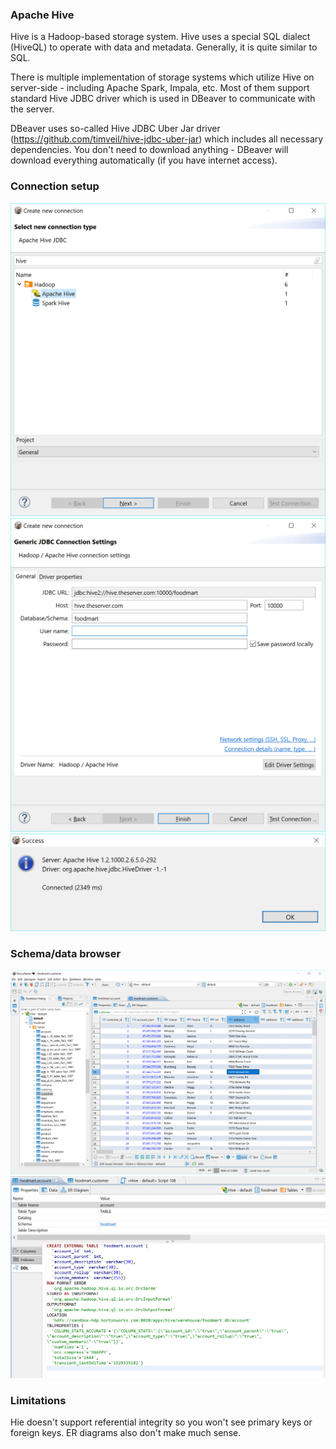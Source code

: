 ### Apache Hive

Hive is a Hadoop-based storage system.
Hive uses a special SQL dialect (HiveQL) to operate with data and metadata. Generally, it is quite similar to SQL.

There is multiple implementation of storage systems which utilize Hive on server-side - including Apache Spark, Impala, etc. Most of them support standard Hive JDBC driver which is used in DBeaver to communicate with the server.

DBeaver uses so-called Hive JDBC Uber Jar driver (https://github.com/timveil/hive-jdbc-uber-jar) which includes all necessary dependencies. You don't need to download anything - DBeaver will download everything automatically (if you have internet access).

### Connection setup

![](images/database/hive/hive-setup-driver.png)
![](images/database/hive/hive-setup-connection.png)
![](images/database/hive/hive-test-connection.png)

### Schema/data browser

![](images/database/hive/hive-tables.png)
![](images/database/hive/hive-ddl.png)

### Limitations

Hie doesn't support referential integrity so you won't see primary keys or foreign keys.
ER diagrams also don't make much sense.